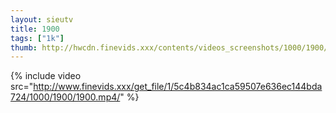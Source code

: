 ```yaml
--- 
layout: sieutv
title: 1900
tags: ["1k"]
thumb: http://hwcdn.finevids.xxx/contents/videos_screenshots/1000/1900/preview.mp4.jpg
---
```

{% include video src="http://www.finevids.xxx/get_file/1/5c4b834ac1ca59507e636ec144bda724/1000/1900/1900.mp4/" %} 
